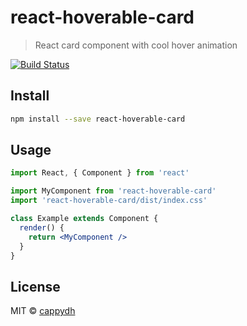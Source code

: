 # react-hoverable-card

> React card component with cool hover animation

[![Build Status](https://travis-ci.org/cappydh/react-hoverable-card.svg?branch=master)](https://travis-ci.org/cappydh/react-hoverable-card)


## Install

```bash
npm install --save react-hoverable-card
```

## Usage

```jsx
import React, { Component } from 'react'

import MyComponent from 'react-hoverable-card'
import 'react-hoverable-card/dist/index.css'

class Example extends Component {
  render() {
    return <MyComponent />
  }
}
```

## License

MIT © [cappydh](https://github.com/cappydh)

